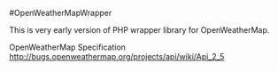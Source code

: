 #OpenWeatherMapWrapper

This is very early version of PHP wrapper library for OpenWeatherMap.

OpenWeatherMap 
Specification http://bugs.openweathermap.org/projects/api/wiki/Api_2_5